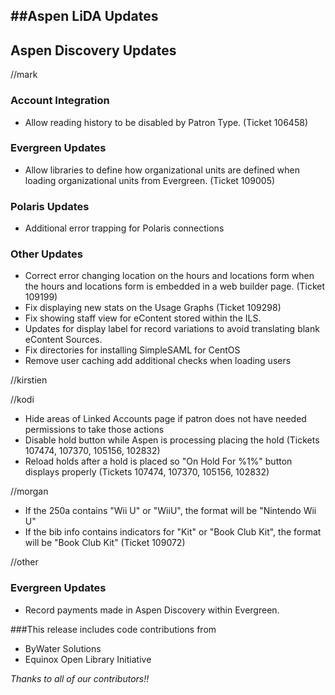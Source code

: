 ##Aspen LiDA Updates
- 

## Aspen Discovery Updates

//mark
### Account Integration
- Allow reading history to be disabled by Patron Type. (Ticket 106458)

### Evergreen Updates
- Allow libraries to define how organizational units are defined when loading organizational units from Evergreen. (Ticket 109005)

### Polaris Updates
- Additional error trapping for Polaris connections

### Other Updates
- Correct error changing location on the hours and locations form when the hours and locations form is embedded in a web builder page. (Ticket 109199)
- Fix displaying new stats on the Usage Graphs (Ticket 109298)
- Fix showing staff view for eContent stored within the ILS. 
- Updates for display label for record variations to avoid translating blank eContent Sources. 
- Fix directories for installing SimpleSAML for CentOS
- Remove user caching add additional checks when loading users

//kirstien

//kodi
- Hide areas of Linked Accounts page if patron does not have needed permissions to take those actions
- Disable hold button while Aspen is processing placing the hold (Tickets 107474, 107370, 105156, 102832)
- Reload holds after a hold is placed so "On Hold For %1%" button displays properly (Tickets 107474, 107370, 105156, 102832)

//morgan
- If the 250a contains "Wii U" or "WiiU", the format will be "Nintendo Wii U"
- If the bib info contains indicators for "Kit" or "Book Club Kit", the format will be "Book Club Kit" (Ticket 109072)

//other
### Evergreen Updates
- Record payments made in Aspen Discovery within Evergreen.

###This release includes code contributions from
- ByWater Solutions
- Equinox Open Library Initiative

_Thanks to all of our contributors!!_